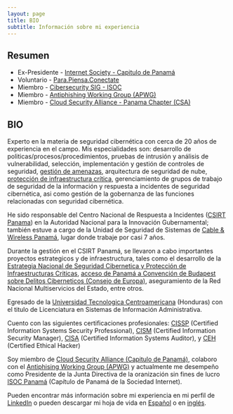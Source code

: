 ```yaml
---
layout: page
title: BIO
subtitle: Información sobre mi experiencia
---
```


## Resumen

* Ex-Presidente - [Internet Society - Capitulo de Panamá](https://www.isoc.org.pa)
* Voluntario - [Para.Piensa.Conectate](https://www.parapiensaconectate.org.pa/)
* Miembro - [Cibersecurity SIG - ISOC](https://www.linkedin.com/company/cybersecuritysig/?originalSubdomain=ci)
* Miembro - [Antiphishing Working Group (APWG)](https://apwg.org/)
* Miembro - [Cloud Security Alliance - Panama Chapter (CSA)](https://cloudsecurityalliance.org/)

## BIO

Experto en la materia de seguridad cibernética con cerca de 20 años de experiencia en el campo.  Mis especialidades son: desarrollo de politicas/procesos/procedimientos, pruebas de intrusión y análisis de vulnerabilidad, selección, implementación y gestión de controles de seguridad, [gestión de amenazas](https://raulmillan.wordpress.com/2018/05/15/gestion-de-amenazas/), arquitectura de seguridad de nube, [protección de infraestructura crítica](https://raulmillan.wordpress.com/2018/04/19/informe-sobre-proteccion-de-infraestructura-critica-en-latinoamerica-y-el-caribe-2018/), gerenciamiento de grupos de trabajo de seguridad de la información y respuesta a incidentes de seguridad cibernética, asi como gestión de la gobernanza de las funciones relacionadas con seguridad cibernética.

He sido responsable del Centro Nacional de Respuesta a Incidentes ([CSIRT Panama](https://www.cert.pa/)) en la Autoridad Nacional para la Innovación Gubernamental; también estuve a cargo de la Unidad de Seguridad de Sistemas de [Cable & Wireless Panamá](https://www.cwpanama.com/), lugar donde trabaje por casi 7 años.

Durante la gestión en el CSIRT Panamá, se llevaron a cabo importantes proyectos estrategicos y de infraestructura, tales como el desarrollo de la [Estrategia Nacional de Seguridad Cibernetica y Protección de Infraestructuras Criticas](https://www.gacetaoficial.gob.pa/pdfTemp/27289_A/GacetaNo_27289a_20130517.pdf), [acceso de Panamá a Convención de Budapest sobre Delitos Ciberneticos (Consejo de Europa)](http://gacetas.procuraduria-admon.gob.pa/27403-A_2013.pdf), aseguramiento de la Red Nacional Multiservicios del Estado, entre otros.

Egresado de la [Universidad Tecnologica Centroamericana]((http://www.unitec.edu/)) (Honduras) con el titulo de Licenciatura en Sistemas de Información Administrativa.

Cuento con las siguientes certificaciones profesionales: [CISSP](https://www.isc2.org/Certifications/CISSP) (Certified Information Systems Security Professional), [CISM](http://www.isaca.org/Certification/CISM-Certified-Information-Security-Manager/Pages/default.aspx) (Certified Information Security Manager), [CISA](http://www.isaca.org/Certification/CISA-Certified-Information-Systems-Auditor/Pages/default.aspx) (Certified Information Systems Auditor), y [CEH](https://www.eccouncil.org/programs/certified-ethical-hacker-ceh/) (Certified Ethical Hacker)

Soy miembro de [Cloud Security Alliance (Capitulo de Panamá)](https://www.linkedin.com/groups/3720347/), colaboro con el [Antiphising Working Group (APWG)](https://www.apwg.org/) y actualmente me desempeño como Presidente de la Junta Directiva de la oranización sin fines de lucro [ISOC Panamá](https://www.isoc.org.pa/) (Capítulo de Panamá de la Sociedad Internet).

Pueden encontrar más información sobre mi experiencia en mi perfil de [LinkedIn](https://www.linkedin.com/in/raulmillan/) o pueden descargar mi hoja de vida en [Español](https://raulmillansa.blob.core.windows.net/archivos/HV_RM_ES_v5.5.pdf) o en [inglés](https://raulmillansa.blob.core.windows.net/archivos/CV_RM_EN_v3.8.pdf).
